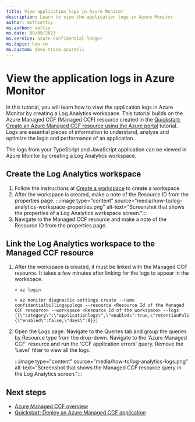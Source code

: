 ```yaml
---
title: View application logs in Azure Monitor
description: Learn to view the application logs in Azure Monitor
author: msftsettiy
ms.author: settiy
ms.date: 09/09/2023
ms.service: azure-confidential-ledger
ms.topic: how-to
ms.custom: devx-track-azurecli
---
```


# View the application logs in Azure Monitor

In this tutorial, you will learn how to view the application logs in Azure Monitor by creating a Log Analytics workspace. This tutorial builds on the Azure Managed CCF (Managed CCF) resource created in the [Quickstart: Create an Azure Managed CCF resource using the Azure portal](quickstart-portal.md) tutorial. Logs are essential pieces of information to understand, analyze and optimize the logic and performance of an application.

The logs from your TypeScript and JavaScript application can be viewed in Azure Monitor by creating a Log Analytics workspace.

## Create the Log Analytics workspace

1. Follow the instructions at [Create a workspace](/azure/azure-monitor/logs/quick-create-workspace) to create a workspace.
2. After the workspace is created, make a note of the Resource ID from the properties page.
    :::image type="content" source="media/how-to/log-analytics-workspace-properties.png" alt-text="Screenshot that shows the properties of a Log Analytics workspace screen.":::
1. Navigate to the Managed CCF resource and make a note of the Resource ID from the properties page.

## Link the Log Analytics workspace to the Managed CCF resource

1. After the workspace is created, it must be linked with the Managed CCF resource. It takes a few minutes after linking for the logs to appear in the workspace.

    ```azurecli
    > az login
    
    > az monitor diagnostic-settings create --name confidentialbillingapplogs --resource <Resource Id of the Managed CCF resource> --workspace <Resource Id of the workspace> --logs [{\"category\":\"applicationlogs\",\"enabled\":true,\"retentionPolicy\":{\"enabled\":false,\"days\":0}}]
    ```
1. Open the Logs page. Navigate to the Queries tab and group the queries by Resource type from the drop-down. Navigate to the 'Azure Managed CCF' resource and run the 'CCF application errors' query. Remove the 'Level' filter to view all the logs.

    :::image type="content" source="media/how-to/log-analytics-logs.png" alt-text="Screenshot that shows the Managed CCF resource query in the Log Analytics screen.":::

## Next steps

- [Azure Managed CCF overview](overview.md)
- [Quickstart: Deploy an Azure Managed CCF application](quickstart-deploy-application.md)
